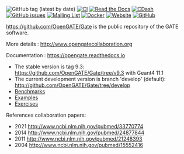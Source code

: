 
![GitHub tag (latest by date)](https://img.shields.io/github/v/tag/OpenGATE/Gate?logo=github)
[![CI](https://github.com/OpenGATE/Gate/actions/workflows/main.yml/badge.svg)](https://github.com/OpenGATE/Gate/actions/workflows/main.yml)
[![Read the Docs](https://img.shields.io/readthedocs/opengate?logo=read-the-docs&style=plastic)](https://opengate.readthedocs.io/)
[![CDash](https://img.shields.io/badge/CDash-passing-green?style=plastic)](https://my.cdash.org/index.php?project=GATE)
[![GitHub issues](https://img.shields.io/github/issues-raw/OpenGATE/Gate?logo=github&style=plastic)](https://github.com/OpenGATE/Gate/issues)
[![Mailing List](https://img.shields.io/badge/mailing%20list-subscribe-blue?logo=minutemailer&style=plastic)](https://listserv.in2p3.fr/cgi-bin/wa?A0=OPENGATE-L)
[![Docker](https://img.shields.io/docker/automated/opengatecollaboration/gate?style=plastic)](https://hub.docker.com/r/opengatecollaboration/gate)
[![Website](https://img.shields.io/badge/website-OpenGateCollaboration-blue?style=plastic)](http://www.opengatecollaboration.org/)
[![GitHub](https://img.shields.io/github/license/OpenGATE/Gate?style=plastic)](https://github.com/OpenGATE/Gate/blob/develop/LICENSE.md)

https://github.com/OpenGATE/Gate is the public repository of the GATE software. 

More details : http://www.opengatecollaboration.org

Documentation : https://opengate.readthedocs.io

* The stable version is tag 9.3: https://github.com/OpenGATE/Gate/tree/v9.3 with Geant4 11.1
* The current development version is branch 'develop' (default): http://github.com/OpenGATE/Gate/tree/develop
* [Benchmarks](https://github.com/OpenGATE/GateBenchmarks)
* [Examples](https://github.com/OpenGATE/GateContrib)
* [Exercises](https://davidsarrut.pages.in2p3.fr/gate-exercices-site)

References collaboration papers:

* 2021 http://www.ncbi.nlm.nih.gov/pubmed/33770774
* 2014 http://www.ncbi.nlm.nih.gov/pubmed/24877844
* 2011 http://www.ncbi.nlm.nih.gov/pubmed/21248393
* 2004 http://www.ncbi.nlm.nih.gov/pubmed/15552416
